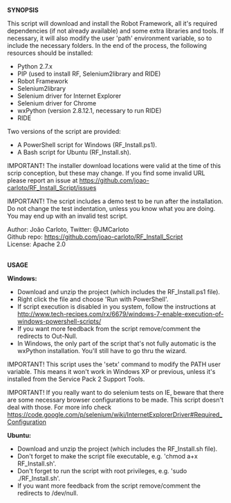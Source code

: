 <strong>SYNOPSIS</strong>


This script will download and install the Robot Framework, all it's required dependencies (if not already available) and some extra libraries and tools.
If necessary, it will also modify the user 'path' environment variable, so to include the necessary folders.
In the end of the process, the following resources should be installed:
- Python 2.7.x
- PIP (used to install RF, Selenium2library and RIDE)
- Robot Framework
- Selenium2library
- Selenium driver for Internet Explorer
- Selenium driver for Chrome 
- wxPython (version 2.8.12.1, necessary to run RIDE)
- RIDE

Two versions of the script are provided:
- A PowerShell script for Windows (RF_Install.ps1).
- A Bash script for Ubuntu  (RF_Install.sh).

IMPORTANT! The installer download locations were valid at the time of this scrip conception, but these may change. 
If you find some invalid URL please report an issue at https://github.com/joao-carloto/RF_Install_Script/issues

IMPORTANT! The script includes a demo test to be run after the installation.
Do not change the test indentation, unless you know what you are doing. You may end up with an invalid test script.


Author: João Carloto, Twitter: @JMCarloto<br>
Github repo: https://github.com/joao-carloto/RF_Install_Script<br>
License: Apache 2.0


<br>
<strong>USAGE</strong>

<strong>Windows:</strong>

- Download and unzip the project (which includes the RF_Install.ps1 file).
- Right click the file and choose 'Run with PowerShell'.
- If script execution is disabled in you system, follow the instructions at http://www.tech-recipes.com/rx/6679/windows-7-enable-execution-of-windows-powershell-scripts/
- If you want more feedback from the script remove/comment the redirects to Out-Null.
- In Windows, the only part of the script that's not fully automatic is the wxPython installation. You'll still have to go thru the wizard.

IMPORTANT! This script uses the 'setx' command to modify the PATH user variable. 
This means it won't work in Windows XP or previous, unless it's installed from the Service Pack 2 Support Tools.

IMPORTANT! If you really want to do selenium tests on IE, beware that there are some necessary browser configurations to be made.
This script doesn't deal with those. For more info check https://code.google.com/p/selenium/wiki/InternetExplorerDriver#Required_Configuration


<strong>Ubuntu:</strong>

- Download and unzip the project (which includes the RF_Install.sh file).
- Don't forget to make the script file executable, e.g. 'chmod a+x RF_Install.sh'.
- Don't forget to run the script with root privileges, e.g. 'sudo ./RF_Install.sh'.
- If you want more feedback from the script remove/comment the redirects to /dev/null.
